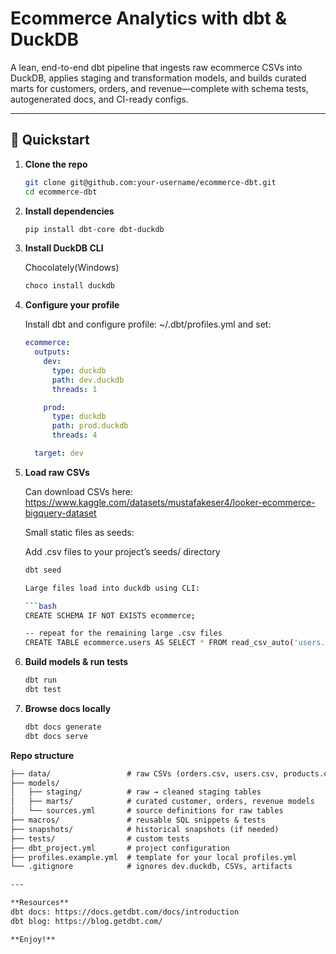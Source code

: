 # Ecommerce Analytics with dbt & DuckDB

A lean, end-to-end dbt pipeline that ingests raw ecommerce CSVs into DuckDB, applies staging and transformation models, and builds curated marts for customers, orders, and revenue—complete with schema tests, autogenerated docs, and CI-ready configs.

---

## 🚀 Quickstart

1. **Clone the repo**  
   ```bash
   git clone git@github.com:your-username/ecommerce-dbt.git
   cd ecommerce-dbt

2. **Install dependencies**
   ```bash
   pip install dbt-core dbt-duckdb

3. **Install DuckDB CLI**

   Chocolately(Windows)
   ```bash
   choco install duckdb

4. **Configure your profile**

   Install dbt and configure profile: ~/.dbt/profiles.yml and set:

   ```yaml
   ecommerce:
     outputs:
       dev:
         type: duckdb
         path: dev.duckdb
         threads: 1

       prod:
         type: duckdb
         path: prod.duckdb
         threads: 4

     target: dev

5. **Load raw CSVs**

   Can download CSVs here:
   https://www.kaggle.com/datasets/mustafakeser4/looker-ecommerce-bigquery-dataset 

   Small static files as seeds:

   Add .csv files to your project’s seeds/ directory
   ```bash
   dbt seed
   
   Large files load into duckdb using CLI:

   ```bash
   CREATE SCHEMA IF NOT EXISTS ecommerce;

   -- repeat for the remaining large .csv files
   CREATE TABLE ecommerce.users AS SELECT * FROM read_csv_auto('users.csv');

6. **Build models & run tests**
   ```bash
   dbt run
   dbt test

7. **Browse docs locally**
   ```bash
   dbt docs generate
   dbt docs serve

**Repo structure**
```txt
├── data/                 # raw CSVs (orders.csv, users.csv, products.csv)
├── models/
│   ├── staging/          # raw → cleaned staging tables
│   ├── marts/            # curated customer, orders, revenue models
│   └── sources.yml       # source definitions for raw tables
├── macros/               # reusable SQL snippets & tests
├── snapshots/            # historical snapshots (if needed)
├── tests/                # custom tests
├── dbt_project.yml       # project configuration
├── profiles.example.yml  # template for your local profiles.yml
└── .gitignore            # ignores dev.duckdb, CSVs, artifacts

---

**Resources**
dbt docs: https://docs.getdbt.com/docs/introduction
dbt blog: https://blog.getdbt.com/

**Enjoy!**